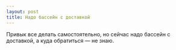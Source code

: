 ```yaml
---
layout: post 
title: Надо бассейн с доставкой 
--- 
```

Привык все делать самостоятельно, но сейчас надо бассейн с доставкой, а куда обратиться — не знаю.
